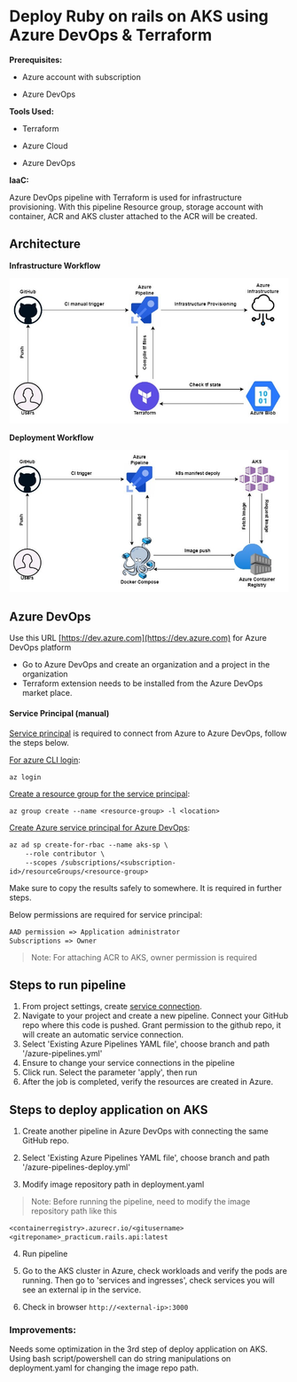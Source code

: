 # Deploy Ruby on rails on AKS using Azure DevOps & Terraform

**Prerequisites:**

- Azure account with subscription

- Azure DevOps

**Tools Used:**

- Terraform

- Azure Cloud

- Azure DevOps

**IaaC:**

Azure DevOps pipeline with Terraform is used for infrastructure provisioning. With this pipeline Resource group, storage account with container, ACR and AKS cluster attached to the ACR will be created.

## Architecture

**Infrastructure Workflow**

!["Infrastructure"](assets/azure-terrafrom.jpg?raw=true)

**Deployment Workflow**

!["Deployment Architecture"](assets/deployment-archi.jpg?raw=true)

## Azure DevOps

Use this URL [https://dev.azure.com](https://dev.azure.com) for Azure DevOps platform
- Go to Azure DevOps and create an organization and a project in the organization
- Terraform extension needs to be installed from the Azure DevOps market place.

#### Service Principal (manual)

[Service principal](https://learn.microsoft.com/en-us/cli/azure/create-an-azure-service-principal-azure-cli) is required to connect from Azure to Azure DevOps, follow the steps below.

<u>For azure CLI login</u>:

```
az login
```

<u> Create a resource group for the service principal</u>:

```
az group create --name <resource-group> -l <location>
```
<u> Create Azure service principal for Azure DevOps</u>:
```
az ad sp create-for-rbac --name aks-sp \
	--role contributor \
	--scopes /subscriptions/<subscription-id>/resourceGroups/<resource-group>
```
Make sure to copy the results safely to somewhere. It is required in further steps.

Below permissions are required for service principal:

    AAD permission => Application administrator
    Subscriptions => Owner

 
> Note: For attaching ACR to AKS, owner permission is required

## Steps to run pipeline

 1. From project settings, create [service connection](https://learn.microsoft.com/en-us/azure/devops/pipelines/library/service-endpoints?view=azure-devops&tabs=yaml).
 2. Navigate to your project and create a new pipeline. Connect your GitHub repo where this code is pushed. Grant permission to the github repo, it will create an automatic service connection.
 3. Select 'Existing Azure Pipelines YAML file', choose branch and path '/azure-pipelines.yml'
 4. Ensure to change your service connections in the pipeline
 5. Click run. Select the parameter 'apply', then run
 6. After the job is completed, verify the resources are created in Azure.

## Steps to deploy application on AKS

1. Create another pipeline in Azure DevOps with connecting the same GitHub repo.

2. Select 'Existing Azure Pipelines YAML file', choose branch and path '/azure-pipelines-deploy.yml'

3. Modify image repository path in deployment.yaml

> Note: Before running the pipeline, need to modify the image repository
> path like this

    <containerregistry>.azurecr.io/<gitusername><gitreponame>_practicum.rails.api:latest

4. Run pipeline

5. Go to the AKS cluster in Azure, check workloads and verify the pods are running. Then go to 'services and ingresses', check services you will see an external ip in the service.

6. Check in browser `http://<external-ip>:3000`

### Improvements:
Needs some optimization in the 3rd step of deploy application on AKS. Using bash script/powershell can do string manipulations on deployment.yaml for changing the image repo path.
